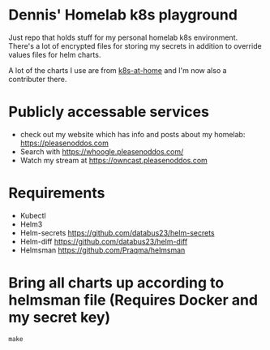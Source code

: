 # Dennis' Homelab k8s playground
Just repo that holds stuff for my personal homelab k8s environment. There's a lot of encrypted files for storing my secrets in addition to override values files for helm charts.

A lot of the charts I use are from [k8s-at-home](https://github.com/k8s-at-home/charts) and I'm now also a contributer there.

# Publicly accessable services
- check out my website which has info and posts about my homelab: https://pleasenoddos.com
- Search with https://whoogle.pleasenoddos.com/
- Watch my stream at https://owncast.pleasenoddos.com

# Requirements
- Kubectl
- Helm3
- Helm-secrets https://github.com/databus23/helm-secrets
- Helm-diff https://github.com/databus23/helm-diff
- Helmsman https://github.com/Praqma/helmsman

# Bring all charts up according to helmsman file (Requires Docker and my secret key)
```
make
```
